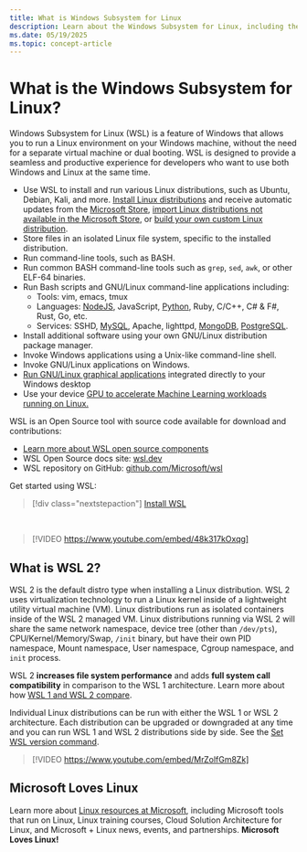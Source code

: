 ```yaml
---
title: What is Windows Subsystem for Linux 
description: Learn about the Windows Subsystem for Linux, including the different versions and ways you can use them. Microsoft Loves Linux.
ms.date: 05/19/2025
ms.topic: concept-article
---
```


# What is the Windows Subsystem for Linux?

Windows Subsystem for Linux (WSL) is a feature of Windows that allows you to run a Linux environment on your Windows machine, without the need for a separate virtual machine or dual booting.  WSL is designed to provide a seamless and productive experience for developers who want to use both Windows and Linux at the same time.

- Use WSL to install and run various Linux distributions, such as Ubuntu, Debian, Kali, and more. [Install Linux distributions](./install.md) and receive automatic updates from the [Microsoft Store](./compare-versions.md#wsl-in-the-microsoft-store), [import Linux distributions not available in the Microsoft Store](./use-custom-distro.md), or [build your own custom Linux distribution](./build-custom-distro.md).
- Store files in an isolated Linux file system, specific to the installed distribution.
- Run command-line tools, such as BASH.
- Run common BASH command-line tools such as `grep`, `sed`, `awk`, or other ELF-64 binaries.
- Run Bash scripts and GNU/Linux command-line applications including:  
  - Tools: vim, emacs, tmux
  - Languages: [NodeJS](/windows/nodejs/setup-on-wsl2), JavaScript, [Python](/windows/python/web-frameworks), Ruby, C/C++, C# & F#, Rust, Go, etc.
  - Services: SSHD, [MySQL](./tutorials/wsl-database.md), Apache, lighttpd, [MongoDB](./tutorials/wsl-database.md), [PostgreSQL](./tutorials/wsl-database.md).
- Install additional software using your own GNU/Linux distribution package manager.
- Invoke Windows applications using a Unix-like command-line shell.
- Invoke GNU/Linux applications on Windows.
- [Run GNU/Linux graphical applications](./tutorials/gui-apps.md) integrated directly to your Windows desktop
- Use your device [GPU to accelerate Machine Learning workloads running on Linux.](./tutorials/gpu-compute.md)

WSL is an Open Source tool with source code available for download and contributions:

- [Learn more about WSL open source components](opensource.md)
- WSL Open Source docs site: [wsl.dev](https://wsl.dev)
- WSL repository on GitHub: [github.com/Microsoft/wsl](https://github.com/microsoft/WSL)

Get started using WSL:

> [!div class="nextstepaction"]
> [Install WSL](install.md)

<br>

> [!VIDEO https://www.youtube.com/embed/48k317kOxqg]

## What is WSL 2?

WSL 2 is the default distro type when installing a Linux distribution. WSL 2 uses virtualization technology to run a Linux kernel inside of a lightweight utility virtual machine (VM). Linux distributions run as isolated containers inside of the WSL 2 managed VM. Linux distributions running via WSL 2 will share the same network namespace, device tree (other than `/dev/pts`), CPU/Kernel/Memory/Swap, `/init` binary, but have their own PID namespace, Mount namespace, User namespace, Cgroup namespace, and `init` process. 

WSL 2 **increases file system performance** and adds **full system call compatibility** in comparison to the WSL 1 architecture. Learn more about how [WSL 1 and WSL 2 compare](./compare-versions.md). 

Individual Linux distributions can be run with either the WSL 1 or WSL 2 architecture. Each distribution can be upgraded or downgraded at any time and you can run WSL 1 and WSL 2 distributions side by side. See the [Set WSL version command](/windows/wsl/basic-commands#set-default-wsl-version).

> [!VIDEO https://www.youtube.com/embed/MrZolfGm8Zk]

## Microsoft Loves Linux

Learn more about [Linux resources at Microsoft](/linux), including Microsoft tools that run on Linux, Linux training courses, Cloud Solution Architecture for Linux, and Microsoft + Linux news, events, and partnerships. **Microsoft Loves Linux!**
